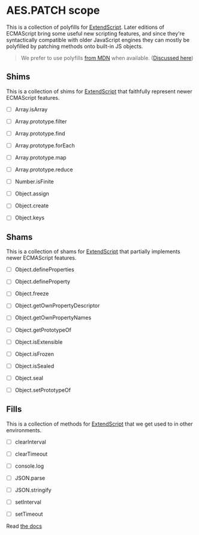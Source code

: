 # AES.PATCH scope
This is a collection of polyfills for [ExtendScript](https://en.wikipedia.org/wiki/ExtendScript). Later editions of ECMAScript bring some useful new scripting features, and since they're syntactically compatible with older JavaScript engines they can mostly be polyfilled by patching methods onto built-in JS objects.

> We prefer to use polyfills [from MDN](https://developer.mozilla.org/en-US/) when available. ([Discussed here](https://github.com/ExtendScript/extendscript-es6-shim/issues/1))


## Shims
This is a collection of shims for [ExtendScript](https://en.wikipedia.org/wiki/ExtendScript) that faithfully represent newer ECMAScript features.

  - [ ] Array.isArray
  - [ ] Array.prototype.filter
  - [ ] Array.prototype.find
  - [ ] Array.prototype.forEach
  - [ ] Array.prototype.map
  - [ ] Array.prototype.reduce
  - [ ] Number.isFinite
  - [ ] Object.assign
  - [ ] Object.create
  - [ ] Object.keys


## Shams
This is a collection of shams for [ExtendScript](https://en.wikipedia.org/wiki/ExtendScript) that partially implements newer ECMAScript features.

  - [ ] Object.defineProperties
  - [ ] Object.defineProperty
  - [ ] Object.freeze
  - [ ] Object.getOwnPropertyDescriptor
  - [ ] Object.getOwnPropertyNames
  - [ ] Object.getPrototypeOf
  - [ ] Object.isExtensible
  - [ ] Object.isFrozen
  - [ ] Object.isSealed
  - [ ] Object.seal
  - [ ] Object.setPrototypeOf


## Fills
This is a collection of methods for [ExtendScript](https://en.wikipedia.org/wiki/ExtendScript) that we get used to in other environments.

  - [ ] clearInterval
  - [ ] clearTimeout
  - [ ] console.log
  - [ ] JSON.parse
  - [ ] JSON.stringify
  - [ ] setInterval
  - [ ] setTimeout


Read [the docs](../../docs/README.md)
